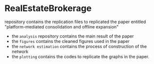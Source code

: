 # RealEstateBrokerage

repository contains the replication files to replicated the paper entitled "platform-mediated consolidation and offline expansion"

* the `analysis` repository contains the main result of the paper
* the `figures` contains the cleaned figures used in the paper
* the `network estimation` contains the process of construction of the network
* the `plotting` contains the codes to replicate the graphs in the paper.
